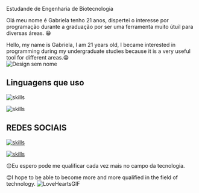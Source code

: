 
 Estudande de Engenharia de Biotecnologia 

Olá meu nome é Gabriela tenho 21 anos, dispertei o interesse por programação durante a graduação por ser uma ferramenta muito útuil para diversas áreas. 😁
 
Hello, my name is Gabriela, I am 21 years old, I became interested in programming during my undergraduate studies because it is a very useful tool for different areas.😁  
![Design sem nome](https://github.com/digitalinnovationone/dio-lab-open-source/assets/143514875/d80b67f0-6f1b-4559-b3c1-c3404a614d7d)


## Linguagens que uso 

![skills](https://img.shields.io/badge/Python-3776AB?style=for-the-badge&logo=python&logoColor=white
)

![skills](https://img.shields.io/badge/SQLite-07405E?style=for-the-badge&logo=sqlite&logoColor=white)

## REDES SOCIAIS 
[![skills](https://img.shields.io/badge/Instagram-E4405F?style=for-the-badge&logo=instagram&logoColor=white)](https://instagram.com/gabbii1_?igshid=NGVhN2U2NjQ0Yg==) 

[![skills](https://img.shields.io/badge/LinkedIn-0077B5?style=for-the-badge&logo=linkedin&logoColor=white)](https://www.linkedin.com/in/gabriela-ester-69180025a?utm_source=share&utm_campaign=share_via&utm_content=profile&utm_medium=android_app)
          

😊Eu espero pode me qualificar cada vez mais no campo da tecnologia.

😊I hope to be able to become more and more qualified in the field of technology.
![LoveHeartsGIF](https://github.com/digitalinnovationone/dio-lab-open-source/assets/143514875/7d4c5821-3f15-43d6-a60a-e06fceb233fb)




